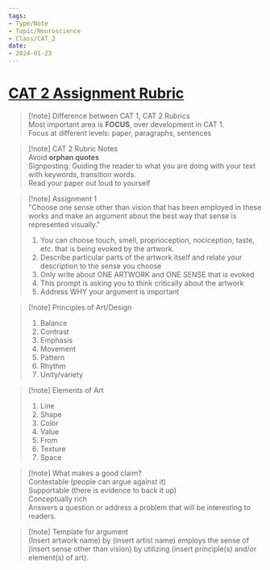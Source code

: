 ```yaml
---
tags:  
- Type/Note  
- Topic/Neuroscience  
- Class/CAT_2  
date:  
- 2024-01-23  
---
```

  
# [CAT 2 Assignment Rubric](https://canvas.ucsd.edu/courses/52078/files/11313894?module_item_id=2134960)  
  
> [!note] Difference between CAT 1, CAT 2 Rubrics  
> Most important area is **FOCUS**, over development in CAT 1.  
> Focus at different levels: paper, paragraphs, sentences  
  
> [!note] CAT 2 Rubric Notes  
> Avoid **orphan quotes**  
> Signposting: Guiding the reader to what you are doing with your text with keywords, transition words.  
> Read your paper out loud to yourself  
  
> [!note] Assignment 1  
> "Choose one sense other than vision that has been employed in these works and make an argument about the best way that sense is represented visually."  
> 1. You can choose touch, smell, proprioception, nociception, taste, etc. that is being evoked by the artwork.  
> 2. Describe particular parts of the artwork itself and relate your description to the sense you choose  
> 3. Only write about ONE ARTWORK and ONE SENSE that is evoked  
> 4. This prompt is asking you to think critically about the artwork  
> 5. Address WHY your argument is important  
  
> [!note] Principles of Art/Design  
> 1. Balance  
> 2. Contrast  
> 3. Emphasis  
> 4. Movement  
> 5. Pattern  
> 6. Rhythm  
> 7. Unity/variety  
  
> [!note] Elements of Art  
> 1. Line  
> 2. Shape  
> 3. Color  
> 4. Value  
> 5. From  
> 6. Texture  
> 7. Space  
  
> [!note] What makes a good claim?  
> Contestable (people can argue against it)  
> Supportable (there is evidence to back it up)  
> Conceptually rich  
> Answers a question or address a problem that will be interesting to readers.  
  
> [!note] Template for argument  
> (Insert artwork name) by (insert artist name) employs the sense of (insert sense other than vision) by utilizing (insert principle(s) and/or element(s) of art).  
